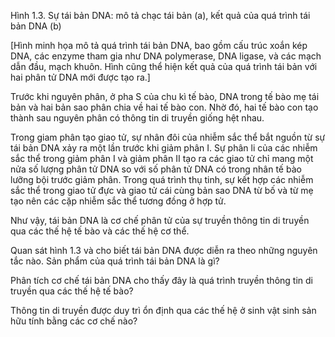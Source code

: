 Hình 1.3. Sự tái bản DNA: mô tả chạc tái bản (a), kết quả của quá trình tái bản DNA (b)

[Hình minh họa mô tả quá trình tái bản DNA, bao gồm cấu trúc xoắn kép DNA, các enzyme tham gia như DNA polymerase, DNA ligase, và các mạch dẫn đầu, mạch khuôn. Hình cũng thể hiện kết quả của quá trình tái bản với hai phân tử DNA mới được tạo ra.]

Trước khi nguyên phân, ở pha S của chu kì tế bào, DNA trong tế bào mẹ tái bản và hai bản sao phân chia về hai tế bào con. Nhờ đó, hai tế bào con tạo thành sau nguyên phân có thông tin di truyền giống hệt nhau.

Trong giam phân tạo giao tử, sự nhân đôi của nhiễm sắc thể bắt nguồn từ sự tái bản DNA xảy ra một lần trước khi giảm phân I. Sự phân li của các nhiễm sắc thể trong giảm phân I và giảm phân II tạo ra các giao tử chỉ mang một nửa số lượng phân tử DNA so với số phân tử DNA có trong nhân tế bào lưỡng bội trước giảm phân. Trong quá trình thụ tinh, sự kết hợp các nhiễm sắc thể trong giao tử đực và giao tử cái cùng bản sao DNA từ bố và từ mẹ tạo nên các cặp nhiễm sắc thể tương đồng ở hợp tử.

Như vậy, tái bản DNA là cơ chế phân tử của sự truyền thông tin di truyền qua các thế hệ tế bào và các thế hệ cơ thể.

Quan sát hình 1.3 và cho biết tái bản DNA được diễn ra theo những nguyên tắc nào. Sản phẩm của quá trình tái bản DNA là gì?

Phân tích cơ chế tái bản DNA cho thấy đây là quá trình truyền thông tin di truyền qua các thế hệ tế bào?

Thông tin di truyền được duy trì ổn định qua các thế hệ ở sinh vật sinh sản hữu tính bằng các cơ chế nào?